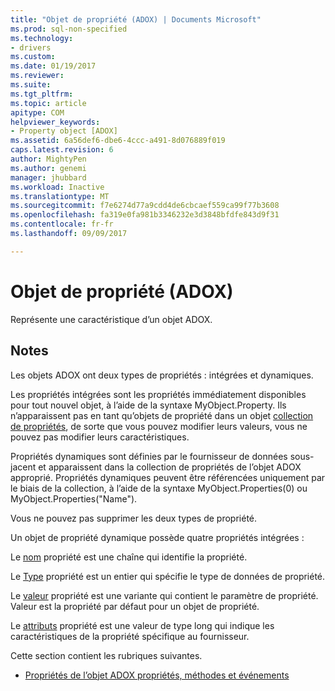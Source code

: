 ```yaml
---
title: "Objet de propriété (ADOX) | Documents Microsoft"
ms.prod: sql-non-specified
ms.technology:
- drivers
ms.custom: 
ms.date: 01/19/2017
ms.reviewer: 
ms.suite: 
ms.tgt_pltfrm: 
ms.topic: article
apitype: COM
helpviewer_keywords:
- Property object [ADOX]
ms.assetid: 6a56def6-dbe6-4ccc-a491-8d076889f019
caps.latest.revision: 6
author: MightyPen
ms.author: genemi
manager: jhubbard
ms.workload: Inactive
ms.translationtype: MT
ms.sourcegitcommit: f7e6274d77a9cdd4de6cbcaef559ca99f77b3608
ms.openlocfilehash: fa319e0fa981b3346232e3d3848bfdfe843d9f31
ms.contentlocale: fr-fr
ms.lasthandoff: 09/09/2017

---
```

# <a name="property-object-adox"></a>Objet de propriété (ADOX)
Représente une caractéristique d’un objet ADOX.  
  
## <a name="remarks"></a>Notes  
 Les objets ADOX ont deux types de propriétés : intégrées et dynamiques.  
  
 Les propriétés intégrées sont les propriétés immédiatement disponibles pour tout nouvel objet, à l’aide de la syntaxe MyObject.Property. Ils n’apparaissent pas en tant qu’objets de propriété dans un objet [collection de propriétés](../../../ado/reference/ado-api/properties-collection-ado.md), de sorte que vous pouvez modifier leurs valeurs, vous ne pouvez pas modifier leurs caractéristiques.  
  
 Propriétés dynamiques sont définies par le fournisseur de données sous-jacent et apparaissent dans la collection de propriétés de l’objet ADOX approprié.  Propriétés dynamiques peuvent être référencées uniquement par le biais de la collection, à l’aide de la syntaxe MyObject.Properties(0) ou MyObject.Properties("Name").  
  
 Vous ne pouvez pas supprimer les deux types de propriété.  
  
 Un objet de propriété dynamique possède quatre propriétés intégrées :  
  
 Le [nom](../../../ado/reference/ado-api/name-property-ado.md) propriété est une chaîne qui identifie la propriété.  
  
 Le [Type](../../../ado/reference/ado-api/type-property-ado.md) propriété est un entier qui spécifie le type de données de propriété.  
  
 Le [valeur](../../../ado/reference/ado-api/value-property-ado.md) propriété est une variante qui contient le paramètre de propriété. Valeur est la propriété par défaut pour un objet de propriété.  
  
 Le [attributs](../../../ado/reference/ado-api/attributes-property-ado.md) propriété est une valeur de type long qui indique les caractéristiques de la propriété spécifique au fournisseur.  
  
 Cette section contient les rubriques suivantes.  
  
-   [Propriétés de l’objet ADOX propriétés, méthodes et événements](../../../ado/reference/adox-api/adox-property-object-properties-methods-and-events.md)

